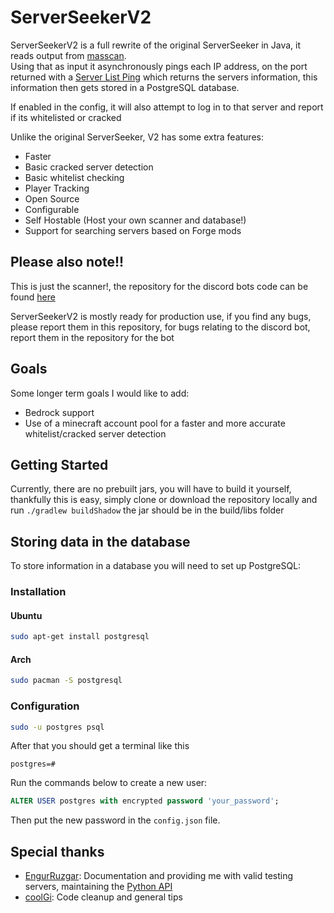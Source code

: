 # ServerSeekerV2

ServerSeekerV2 is a full rewrite of the original ServerSeeker in Java, it reads output from [masscan](https://github.com/robertdavidgraham/masscan).  
Using that as input it asynchronously pings each IP address, on the port returned with a [Server List Ping](https://wiki.vg/Server_List_Ping) which returns the servers information, this information then gets stored in a PostgreSQL database.

If enabled in the config, it will also attempt to log in to that server and report if its whitelisted or cracked

Unlike the original ServerSeeker, V2 has some extra features:
- Faster
- Basic cracked server detection
- Basic whitelist checking
- Player Tracking
- Open Source
- Configurable
- Self Hostable (Host your own scanner and database!)
- Support for searching servers based on Forge mods


## Please also note!!
This is just the scanner!, the repository for the discord bots code can be found [here](https://github.com/Funtimes909/ServerSeekerV2-Discord-Bot)

ServerSeekerV2 is mostly ready for production use, if you find any bugs, please report them in this repository, for bugs relating to the discord bot, report them in the repository for the bot

## Goals

Some longer term goals I would like to add:
- Bedrock support
- Use of a minecraft account pool for a faster and more accurate whitelist/cracked server detection

## Getting Started
Currently, there are no prebuilt jars, you will have to build it yourself, thankfully this is easy, simply clone or download the repository locally and run `./gradlew buildShadow` the jar should be in the build/libs folder

## Storing data in the database

To store information in a database you will need to set up PostgreSQL:  

### Installation
#### Ubuntu
```sh
sudo apt-get install postgresql
```
#### Arch
```sh
sudo pacman -S postgresql
```


### Configuration
```sh
sudo -u postgres psql
```
After that you should get a terminal like this  
```
postgres=#
```  
Run the commands below to create a new user:  
```sql
ALTER USER postgres with encrypted password 'your_password';
```
Then put the new password in the `config.json` file.

## Special thanks
- [EngurRuzgar](https://github.com/EngurRuzgar): Documentation and providing me with valid testing servers, maintaining the [Python API](https://github.com/Funtimes909/ServerSeekerV2-PyAPI)
- [coolGi](https://github.com/coolGi69): Code cleanup and general tips
